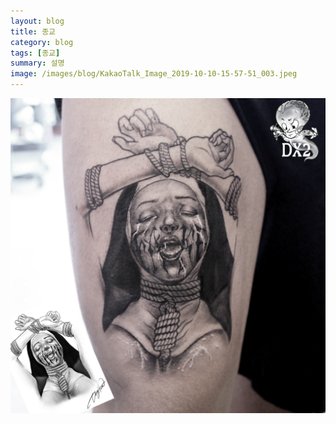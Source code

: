 ```yaml
---
layout: blog
title: 종교
category: blog
tags: [종교]  
summary: 설명
image: /images/blog/KakaoTalk_Image_2019-10-10-15-57-51_003.jpeg
---
```

![](/images/blog/KakaoTalk_Image_2019-10-10-15-57-51_003.jpeg " ")